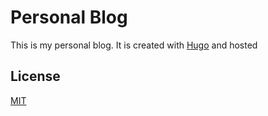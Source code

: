 # Personal Blog
This is my personal blog. It is created with [Hugo](https://gohugo.io/) and hosted

## License
[MIT](https://choosealicense.com/licenses/mit/)